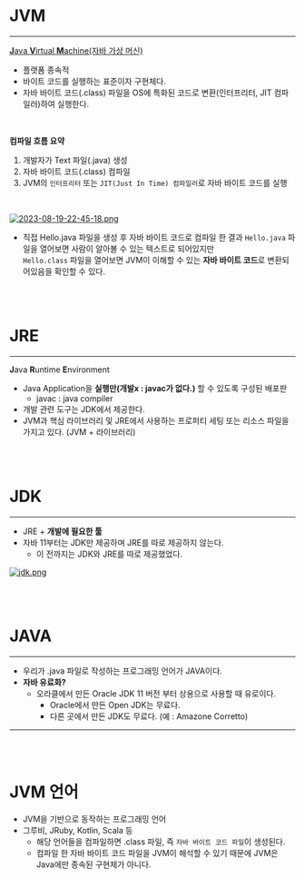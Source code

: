 # JVM

---

[**J**ava **V**irtual **M**achine(자바 가상 머신)](https://docs.oracle.com/javase/specs/jvms/se11/html/)

* 플랫폼 종속적
* 바이트 코드를 실행하는 표준이자 구현체다.
* 자바 바이트 코드(.class) 파일을 OS에 특화된 코드로 변환(인터프리터, JIT 컴파일러)하여 실행한다.

<br>

**컴파일 흐름 요약**
1. 개발자가 Text 파일(.java) 생성
2. 자바 바이트 코드(.class) 컴파일
3. JVM의 `인터프리터` 또는 `JIT(Just In Time) 컴파일러`로 자바 바이트 코드를 실행

<br>

[![2023-08-19-22-45-18.png](https://i.postimg.cc/yYfMwpSB/2023-08-19-22-45-18.png)](https://postimg.cc/WhkYZnnf)
* 직접 Hello.java 파일을 생성 후 자바 바이트 코드로 컴파일 한 결과
`Hello.java` 파일을 열어보면 사람이 알아볼 수 있는 텍스트로 되어있지만  
`Hello.class` 파일을 열어보면 JVM이 이해할 수 있는 **자바 바이트 코드**로 변환되어있음을 확인할 수 있다.

<br><br>

# JRE

---

**J**ava **R**untime **E**nvironment  
* Java Application을 **실행만(개발x : javac가 없다.)** 할 수 있도록 구성된 배포판
  * javac : java compiler
* 개발 관련 도구는 JDK에서 제공한다.
* JVM과 핵심 라이브러리 및 JRE에서 사용하는 프로퍼티 세팅 또는 리소스 파일을 가지고 있다. (JVM + 라이브러리)

<br><br>

# JDK

---

* JRE + **개발에 필요한 툴**
* 자바 11부터는 JDK만 제공하며 JRE를 따로 제공하지 않는다.
  * 이 전까지는 JDK와 JRE를 따로 제공했었다.

[![jdk.png](https://i.postimg.cc/sgZx0h0j/jdk.png)](https://postimg.cc/Xr4nrpbm)

<br><br>

# JAVA

---

* 우리가 .java 파일로 작성하는 프로그래밍 언어가 JAVA이다.
* **자바 유료화?**
  * 오라클에서 만든 Oracle JDK 11 버전 부터 상용으로 사용할 때 유로이다.
    * Oracle에서 만든 Open JDK는 무료다.
    * 다른 곳에서 만든 JDK도 무료다. (예 : Amazone Corretto)


---

<br><br>


# JVM 언어
* JVM을 기반으로 동작하는 프로그래밍 언어
* 그루비, JRuby, Kotlin, Scala 등
  * 해당 언어들을 컴파일하면 .class 파일, 즉 `자바 바이트 코드 파일`이 생성된다.
  * 컴파일 한 자바 바이트 코드 파일을 JVM이 해석할 수 있기 때문에 JVM은 Java에만 종속된 구현체가 아니다.